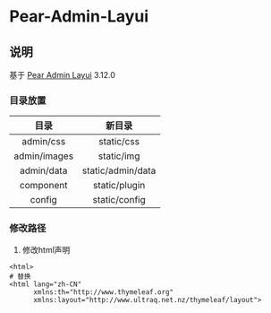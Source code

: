 # Pear-Admin-Layui

## 说明

基于 [Pear Admin Layui](https://gitee.com/pear-admin/Pear-Admin-Layui) 3.12.0

### 目录放置

|    **目录**    |      **新目录**      |
|:------------:|:-----------------:|
|  admin/css   |    static/css     |
| admin/images |    static/img     |
|  admin/data  | static/admin/data |
|  component   |   static/plugin   |
|    config    |   static/config   |

### 修改路径

1. 修改html声明
```text
<html>
# 替换
<html lang="zh-CN"
      xmlns:th="http://www.thymeleaf.org"
      xmlns:layout="http://www.ultraq.net.nz/thymeleaf/layout">
```

